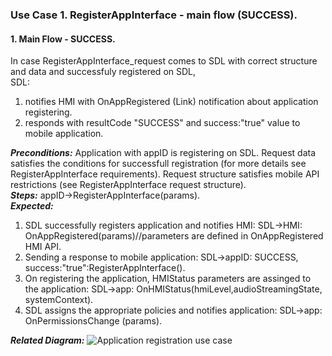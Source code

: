 ### Use Case 1. RegisterAppInterface - main flow (SUCCESS).

#### 1. **Main Flow - SUCCESS.**
In case RegisterAppInterface_request comes to SDL with correct structure and data and successfuly registered on SDL,   
SDL:   
1) notifies HMI with OnAppRegistered (Link) notification about application registering.   
2) responds with resultCode "SUCCESS" and success:"true" value to mobile application.

**_Preconditions:_**
Application with appID is registering on SDL.
Request data satisfies the conditions for successfull registration (for more details see RegisterAppInterface requirements).
Request structure satisfies mobile API restrictions (see RegisterAppInterface request structure).   
**_Steps:_** appID->RegisterAppInterface(params).   
_**Expected:**_   
1) SDL successfully registers application and notifies HMI:
SDL->HMI: OnAppRegistered(params)//parameters are defined in OnAppRegistered HMI API.   
2) Sending a response to mobile application:
SDL->appID: SUCCESS, success:"true":RegisterAppInterface().   
3) On registering the application, HMIStatus parameters are assinged to the application:
SDL->app: OnHMIStatus(hmiLevel,audioStreamingState, systemContext).   
4) SDL assigns the appropriate policies and notifies application:
SDL->app: OnPermissionsChange (params).

_**Related Diagram:**_
![Application registration use case](http://www.plantuml.com/plantuml/proxy?src=https://raw.githubusercontent.com/LuxoftAKutsan/sdl_core/feature/application_registration_use_case/docs/use_cases/application_registration/assets/RegisterAppInterface_standard_sequence_diagram.puml??)
